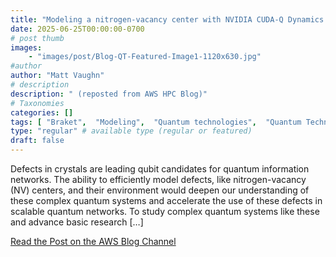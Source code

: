 ```yaml
---
title: "Modeling a nitrogen-vacancy center with NVIDIA CUDA-Q Dynamics: University of Washington Capstone Project"
date: 2025-06-25T00:00:00-0700
# post thumb
images:
    - "images/post/Blog-QT-Featured-Image1-1120x630.jpg"
#author
author: "Matt Vaughn"
# description
description: " (reposted from AWS HPC Blog)"
# Taxonomies
categories: []
tags: [ "Braket",  "Modeling",  "Quantum technologies",  "Quantum Technologies",  "hpcblog", ]
type: "regular" # available type (regular or featured)
draft: false
---
```


Defects in crystals are leading qubit candidates for quantum information networks. The ability to efficiently model defects, like nitrogen-vacancy (NV) centers, and their environment would deepen our understanding of these complex quantum systems and accelerate the use of these defects in scalable quantum networks. To study complex quantum systems like these and advance basic research […]

<a href="https://aws.amazon.com/blogs/quantum-computing/modeling-a-nitrogen-vacancy-center-with-nvidia-cuda-q-dynamics-university-of-washington-capstone-project/" class="btn btn-primary btn-lg active" role="button" aria-pressed="true" style="margin-top: 8px;">Read the Post on the AWS Blog Channel</a>